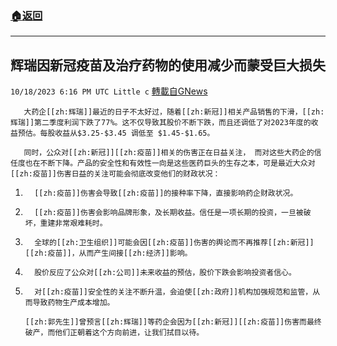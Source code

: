 ###  [:house:返回](README.md)
---


## 辉瑞因新冠疫苗及治疗药物的使用减少而蒙受巨大损失
`10/18/2023 6:16 PM UTC Little c` [轉載自GNews](https://gnews.org/articles/1851180)

       大药企[[zh:辉瑞]]最近的日子不太好过，随着[[zh:新冠]]相关产品销售的下滑，[[zh:辉瑞]]第二季度利润下跌了77%。这不仅导致其股价不断下跌，而且还调低了对2023年度的收益预估。每股收益从$3.25-$3.45 调低至 $1.45-$1.65。

       同时，公众对[[zh:新冠]][[zh:疫苗]]相关的伤害正在日益关注， 而对这些大药企的信任度也在不断下降。产品的安全性和有效性一向是这些医药巨头的生存之本，可是最近大众对[[zh:疫苗]]伤害日益的关注可能会彻底改变他们的财政状况：

1.       [[zh:疫苗]]伤害会导致[[zh:疫苗]]的接种率下降，直接影响药企财政状况。
2.       [[zh:疫苗]]伤害会影响品牌形象，及长期收益。信任是一项长期的投资，一旦被破坏，重建非常艰难耗时。
3.       全球的[[zh:卫生组织]]可能会因[[zh:疫苗]]伤害的舆论而不再推荐[[zh:新冠]][[zh:疫苗]]，从而产生间接[[zh:经济]]影响。
4.       股价反应了公众对[[zh:公司]]未来收益的预估，股价下跌会影响投资者信心。
5.       对[[zh:疫苗]]安全性的关注不断升温，会迫使[[zh:政府]]机构加强规范和监管，从而导致药物生产成本增加。

       [[zh:郭先生]]曾预言[[zh:辉瑞]]等药企会因为[[zh:新冠]][[zh:疫苗]]伤害而最终破产，而他们正朝着这个方向前进，让我们拭目以待。
